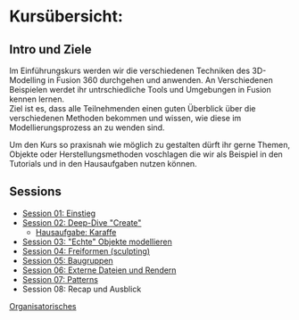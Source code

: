 # Kursübersicht:

## Intro und Ziele

Im Einführungskurs werden wir die verschiedenen Techniken des 3D-Modelling in Fusion 360 durchgehen und anwenden. 
An Verschiedenen Beispielen werdet ihr untrschiedliche Tools und Umgebungen in Fusion kennen lernen.  
Ziel ist es, dass alle Teilnehmenden einen guten Überblick über die verschiedenen Methoden bekommen und wissen, wie diese im Modellierungsprozess an zu wenden sind.  

Um den Kurs so praxisnah wie möglich zu gestalten dürft ihr gerne Themen, Objekte oder Herstellungsmethoden voschlagen die wir als Beispiel in den Tutorials und in den Hausaufgaben nutzen können. 

## Sessions

- [Session 01: Einstieg](CAD1/CAD1_Session01.md)  
- [Session 02: Deep-Dive "Create"](CAD1/CAD1_Session02.md)  
  - [Hausaufgabe: Karaffe](CAD1/CAD1_Session02?id=hausaufgabe)  
- [Session 03: "Echte" Objekte modellieren](CAD1/CAD1_Session03.md)  
- [Session 04: Freiformen (sculpting)](CAD1/CAD1_Session04.md)  
- [Session 05: Baugruppen](CAD1/CAD1_Session05.md)  
- [Session 06: Externe Dateien und Rendern](CAD1/CAD1_Session06.md)  
- [Session 07: Patterns](CAD1/CAD1_Session07.md)  
- Session 08: Recap und Ausblick  



[Organisatorisches](../Orga/Organisatorisches.md ':include')

